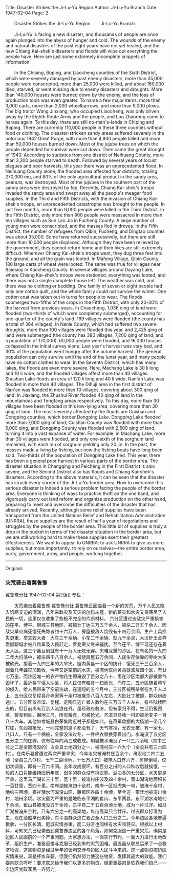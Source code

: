 Title: Disaster Strikes the Ji-Lu-Yu Region
Author: Ji-Lu-Yu Branch
Date: 1947-02-04
Page: 2

　　Disaster Strikes the Ji-Lu-Yu Region
　　Ji-Lu-Yu Branch

　　Ji-Lu-Yu is facing a new disaster, and thousands of people are once again plunged into the abyss of hunger and cold. The wounds of the enemy and natural disasters of the past eight years have not yet healed, and the new Chiang Kai-shek's disasters and floods will wipe out everything the people have. Here are just some extremely incomplete snippets of information.

　　In the Chiping, Boping, and Liaocheng counties of the Sixth District, which were severely damaged by past enemy disasters, more than 35,000 people were conscripted, more than 25,000 were killed, and about 160,000 died, starved, or went missing due to enemy disasters and droughts. More than 140,000 houses were burned down by the enemy, and the loss of production tools was even greater. To name a few major items: more than 3,000 carts, more than 2,000 wheelbarrows, and more than 9,000 plows. The big traitor Wang Jinxiang, who occupied Liaocheng, was only driven away by the Eighth Route Army and the people, and Luo Zhaorong came to harass again. To this day, there are still no-man's-lands in Chiping and Boping. There are currently 110,000 people in these three counties without food or clothing. The disaster-stricken sandy areas suffered severely in the notorious 1942 Great Purge, with more than 4,800 people killed and more than 50,000 houses burned down. Most of the jujube trees on which the people depended for survival were cut down. Then came the great drought of 1943. According to statistics from one district of Neihuang County, more than 3,300 people starved to death. Followed by several years of locust plagues and poor harvests, this year there was an unprecedented flood. In Neihuang County alone, the flooded area affected four districts, totaling 270,000 mu, and 80% of the only agricultural product in the sandy area, peanuts, was destroyed. Most of the jujubes in the southern part of the sandy area were destroyed by fog. Recently, Chiang Kai-shek's troops invaded the sandy area and swept away all the people's meager food supplies. In the Third and Fifth Districts, with the invasion of Chiang Kai-shek's troops, an unprecedented catastrophe was brought to the people. In just five months, more than 9,000 people were killed in the Third District. In the Fifth District, only more than 800 people were massacred in more than ten villages such as Sun Lao Jia in Fucheng County. A large number of young men were conscripted, and the masses fled in droves. In the Fifth District, the number of refugees from Qibin, Fucheng, and Dingtao counties was about 35,000. Some have returned successively, but there are still more than 10,000 people displaced. Although they have been relieved by the government, they cannot return home and their lives are still extremely difficult. Wherever Chiang Kai-shek's troops went, they dug three feet into the ground, and all the grain was looted. In Mafeng Village, Qibin County, 180 large carts of wheat were looted. The same was true for villages near Baimaoji in Kaocheng County. In several villages around Dayang Lake, where Chiang Kai-shek's troops were stationed, everything was looted, and there was not a single complete house left. The weather was cold, and there was no clothing or bedding. One family of seven or eight people had only one cotton quilt, and the whole family could not survive the winter. One cotton coat was taken out in turns for people to wear. The floods submerged two-fifths of the crops in the Fifth District, with only 20-30% of the harvest from previous years. In Chaocheng, 1,036 qing of land were flooded (two-thirds of which were completely submerged), accounting for one-quarter of the county's land. 169 villages were flooded (the county has a total of 364 villages). In Nanle County, which had suffered two severe droughts, more than 100 villages were flooded this year, and 2,425 qing of land were submerged (the county has 380 villages, 7,200 qing of land, and a population of 170,000). 60,000 people were flooded, and 16,000 houses collapsed in the initial survey alone. Last year's harvest was very bad, and 30% of the population went hungry after the autumn harvest. The general population can only survive until the end of the lunar year, and many people have no cotton clothes to wear. In the Seventh District, which has many lakes, the floods are even more severe. Here, Machang Lake is 30 li long and 10 li wide, and the flooded villages affect more than 40 villages. Shushan Lake floods an area of 120 li long and 40 li wide. Nan'an Lake was flooded in more than 40 villages. The Dihuji area in the first district of Nan'an was flooded in more than 10 villages, covering about 300 qing of land. In Jiaxiang, the Zhushui River flooded 40 qing of land in the mountainous and Tengfang areas respectively. To this day, more than 30 villages have been flooded in this low-lying area, covering more than 30 qing of land. The most severely affected by the floods are Cuishan and Dongping counties, which border Dongping Lake. Dongping Lake flooded more than 7,000 qing of land, Cuishan County was flooded with more than 5,000 qing, and Dongping County was flooded with 2,500 qing of land, turning it into a vast expanse of water. For example, in Machang Lake, more than 30 villages were flooded, and only one-sixth of the sorghum land remained, with each mu of sorghum yielding only 20 jin. In the past, the masses made a living by fishing, but now the fishing boats have long been sold. Two-thirds of the population of Dongping Lake fled. This year, there has been a general poor harvest in various parts of the border area. The disaster situation in Changqing and Feicheng in the First District is also severe, and the Second District also has floods and Chiang Kai-shek's disasters. According to the above materials, it can be seen that the disaster has struck every corner of the Ji-Lu-Yu border area. How to overcome this serious disaster is indeed a serious problem facing the people of the border area. Everyone is thinking of ways to practice thrift on the one hand, and vigorously carry out land reform and organize production on the other hand, preparing to meet and overcome the difficulties of the disaster that has already arrived. Recently, although some relief supplies have been transported from the United Nations Relief and Rehabilitation Administration (UNRRA), these supplies are the result of half a year of negotiations and struggles by the people of the border area. This little bit of supplies is truly a drop in the bucket in terms of the disaster situation in the border area, but we are still working hard to make these supplies exert their greatest effectiveness. We want to appeal to UNRRA: to ask UNRRA to give us more supplies, but more importantly, to rely on ourselves—the entire border area, party, government, army, and people, working together.



<hr /> 

Original: 


### 灾荒袭击着冀鲁豫
冀鲁豫分社
1947-02-04
第2版()
专栏：

　　灾荒袭击着冀鲁豫
    冀鲁豫分社
    冀鲁豫正面临着一个新的灾荒，万千人民又陷入饥寒交迫的深渊，八年来敌灾及天灾的创伤未痊，新的蒋灾和水灾又将荡尽了人民的一切，这里仅仅收集了些极不完全的片断材料。
    六分区遭过去敌灾严重损害的茌平、博平、聊城三县地区，被抓壮丁达三万五千余人，被杀二万五千余人，因敌灾旱灾病死饿死失踪者约十六万人，房屋被敌人烧毁有十四万余间，生产工具损失更重，举其较大者：大车三千余辆、小车二千余辆、犁九千余具，大汉奸王金祥盘据聊城才被八路军及人民赶走，罗兆荣又继来骚扰。至今茌平、博平现还存在着无人区，这三个县目前就有十一万人无吃无穿。灾难深重的沙区，在有名的一九四二年大扫荡中，被杀四千八百余人，被烧房屋五万余间，人民生存依靠的枣树大多被砍光。接着一九四三年的大旱灾，据内黄县一个区的统计：饿死三千三百余人，跟着几年蝗灾加歉收，今年又是空前的水灾，被淹地仅内黄县就波及四个区，有廿七万亩，而沙区唯一的农产物花生即淹毁了百分之八十，枣在沙区南部大部被雾气毁坏了。最近蒋军侵入沙区，将人民仅有粮食一扫而光，而在三、五分区随着蒋军的侵入，给人民带来了空前浩劫，在短短的五个月中，三分区被残杀者在九千人以上，五分区仅复程县孙老家等十余村被屠杀八百人左右，大批壮丁被抓，群众纷纷逃亡。五分区仅齐滨、复程、定陶县逃亡者人数约在三万五千人左右，有些陆续回去的，但目前尚有万余人流浪在外，虽经政府救济，但有家归不得，生活仍极困难，蒋军到处，掘地三尺，所有粮食，均被抢光。齐滨县马峰一村即被抢麦子一百八十大车。其他如考城县白茅集附近村子都是如此。在蒋军盘据的大杨湖一带几个村庄，东西被抢光，一间完整的屋子都没有了，天气寒冷，无衣无被，有一家七、八口人，只有一个棉被，全家没法过冬，一件棉衣替换穿着出门。水淹没了五分区五分之二的庄稼，仅有往年的两三成收成。朝城被水淹没了一○三六顷地（其中三分之二是全部淹没的）占全县土地四分之一，被淹村庄一六九个（全县共有三六四村）。在南乐县曾遭过两次严重旱灾，今年水灾被淹村庄百余个，淹没地二四二五顷（全县三八○村，七千二百顷地，十七万人口）被淹人口有六万，房屋倒塌，仅初次调查，即有一万六千间。去年收成很坏，有百分之卅的人口秋收后就挨饿，一般的人口只能维持旧历年底，很多的群众没有棉衣穿。湖泊多的七分区，水灾更是严重，这里马厂湖长三十里，宽十里，被淹村庄波及四十余村，蜀山湖淹地面积长一百廿里，宽四十里。南岸湖被淹四十余村，南岸一区抵虎集一带，被淹十余村，地约三百顷。嘉祥潴水河淹没山区、藤房区各四十余顷，至今这一带洼地被淹卅余村，地卅余顷。水灾最为严重的是地临东平湖的崔山、东平两县，东平湖水淹地七千余顷，崔山县被淹没五千余顷，东平县二千五百余顷土地，成为一片汪洋。如马厂湖被淹卅余村，只有六分之一的高粱地，每亩高粱只合廿斤。过去群众打渔为生，现在渔船早已卖掉，东平湖群众逃亡者占全人口三分之二。今年边区各地普遍歉收，一分区长清、肥城灾情亦重，而二分区也同样有水灾和蒋灾。根据以上材料，可知灾荒已经袭击到冀鲁豫边区的各个角落，如何克服这一严重灾荒，确实是边区人民面前的一个严重问题。大家想办法，一面实行节约，一面大力进行土地改革，组织生产，准备迎接与克服已经到来的灾荒困难。最近虽从联总运来了一点救济物资，这些物资是经过半年的谈判交涉与边区人民斗争来的。这一点物资按边区灾情来说，真是杯水车薪，但我们仍然努力使这些物资，发挥其最大的效能。我们要向联总呼吁：要求联总给予我们以更多的物资，但更重要的是依靠我们自己——全边区党政军民一齐努力。
